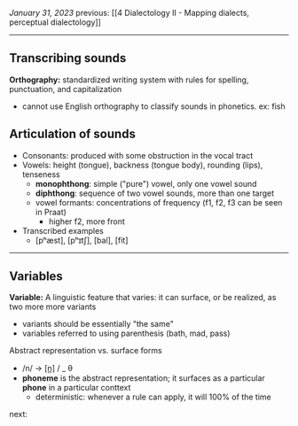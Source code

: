 *January 31, 2023*
previous: [[4 Dialectology II - Mapping dialects, perceptual dialectology]]

---

## Transcribing sounds
**Orthography:** standardized writing system with rules for spelling, punctuation, and capitalization
- cannot use English orthography to classify sounds in phonetics. ex: fish

## Articulation of sounds
- Consonants: produced with some obstruction in the vocal tract
- Vowels: height (tongue), backness (tongue body), rounding (lips), tenseness
	- **monophthong**: simple ("pure") vowel, only one vowel sound
	- **diphthong**: sequence of two vowel sounds, more than one target
	- vowel formants: concentrations of frequency (f1, f2, f3 can be seen in Praat)
		- higher f2, more front
- Transcribed examples
	- [pʰæst], [pʰɪtʃ], [bal], [fit]

---

## Variables
**Variable:** A linguistic feature that varies: it can surface, or be realized, as two more more variants
- variants should be essentially "the same"
- variables referred to using parenthesis (bath, mad, pass)

Abstract representation vs. surface forms
- /n/ -> [n̪] / _ θ
- **phoneme** is the abstract representation; it surfaces as a particular **phone** in a particular conttext
	- deterministic: whenever a rule can apply, it will 100% of the time





next: 